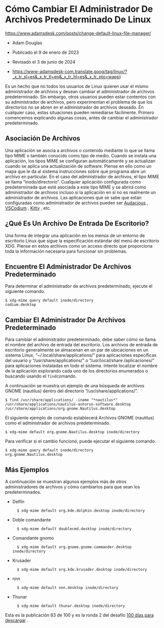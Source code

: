 # Cómo Cambiar El Administrador De Archivos Predeterminado De Linux

https://www.adamsdesk.com/posts/change-default-linux-file-manager/

- Adam Douglas

- Publicado el 9 de enero de 2023
- Revisado el 3 de junio de 2024

- https://www-adamsdesk-com.translate.goog/tag/linux/?_x_tr_sl=es&_x_tr_tl=en&_x_tr_hl=es&_x_tr_pto=wapp)

Es un hecho que no todos los usuarios de Linux quieren usar el mismo administrador de archivos y desean cambiar el administrador de archivos predeterminado. Sin embargo, otros usuarios pueden estar contentos con su administrador de archivos, pero experimentan el problema de que los directorios no se abren en el administrador de archivos deseado. En cualquier caso, estas situaciones pueden remediarse fácilmente. Primero comencemos explicando algunas cosas, antes de cambiar el administrador predeterminado.

## Asociación De Archivos

Una aplicación se asocia a archivos o contenido mediante lo que se llama tipo MIME o también conocido como tipo de medio. Cuando se instala una aplicación, los tipos MIME se configuran automáticamente y se actualizan cuando se aplica una actualización de software. Piense en ello como un mapa que le da al sistema instrucciones sobre qué programa abre un archivo en particular. En el caso del administrador de archivos, el tipo MIME se llama “inodo/directorio”. Cualquier aplicación configurada como predeterminada que esté asociada a este tipo MIME y se abrirá como administrador de archivos incluso si la aplicación en sí no es realmente un administrador de archivos. Las aplicaciones que se sabe que están configuradas como administrador de archivos pueden ser [Audacious](https://translate.google.com/website?sl=es&tl=en&hl=es&client=webapp&u=https://audacious-media-player.org/) , [VSCodium](https://translate.google.com/website?sl=es&tl=en&hl=es&client=webapp&u=https://github.com/VSCodium/vscodium) , [Kitty](https://translate.google.com/website?sl=es&tl=en&hl=es&client=webapp&u=https://sw.kovidgoyal.net/kitty/) , etc.

## ¿Qué Es Un Archivo De Entrada De Escritorio?

Una forma de integrar una aplicación en los menús de un entorno de escritorio Linux que sigue la especificación estándar del menú de escritorio XDG. Piense en estos archivos como un acceso directo que proporciona toda la información necesaria para funcionar sin problemas.

## Encuentre El Administrador De Archivos Predeterminado

Para determinar el administrador de archivos predeterminado, ejecute el siguiente comando.

```
$ xdg-mime query default inode/directory
codium.desktop
```

## Cambiar El Administrador De Archivos Predeterminado

Para cambiar el administrador predeterminado, debe saber cómo se llama el nombre del archivo de entrada del escritorio. Los archivos de entrada de escritorio generalmente se almacenan en un par de ubicaciones en un sistema Linux, “~/.local/share/applications/” para aplicaciones específicas del usuario y “/usr/share/applications/” o “/usr/local/share /aplicaciones/” para aplicaciones instaladas en todo el sistema. Intente localizar el nombre de la aplicación explorando cada uno de los directorios enumerados o buscando usando el `find`comando.

A continuación se muestra un ejemplo de una búsqueda de archivos GNOME (nautilus) dentro del directorio “/usr/share/applications/”.

```
$ find /usr/share/applications/ -iname "*nautilus*"
/usr/share/applications/nautilus-autorun-software.desktop
/usr/share/applications/org.gnome.Nautilus.desktop
```

El siguiente ejemplo de comando establecerá Archivos GNOME (nautilus) como el administrador de archivos predeterminado.

```
$ xdg-mime default org.gnome.Nautilus.desktop inode/directory
```

Para verificar si el cambio funcionó, puede ejecutar el siguiente comando.

```
$ xdg-mime query default inode/directory
org.gnome.Nautilus.desktop
```

## Más Ejemplos

A continuación se muestran algunos ejemplos más de otros administradores de archivos y cómo cambiarlos para que sean los predeterminados.

- Delfín

  ```
    $ xdg-mime default org.kde.dolphin.desktop inode/directory
  ```

- Doble comandante

  ```
    $ xdg-mime default doublecmd.desktop inode/directory
  ```

- Comandante gnomo

  ```
    $ xdg-mime default org.gnome.gnome-commander.desktop inode/directory
  ```

- Krusader

  ```
    $ xdg-mime default org.kde.krusader.desktop inode/directory
  ```

- nnn

  ```
    $ xdg-mime default nnn.desktop inode/directory
  ```

- Thunar

  ```
    $ xdg-mime default thunar.desktop inode/directory
  ```

Esta es la publicación 83 de 100 y es la ronda 2 del desafío [100 días para descargar](https://translate.google.com/website?sl=es&tl=en&hl=es&client=webapp&u=https://100daystooffload.com) .